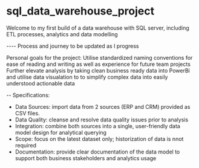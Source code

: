 # sql_data_warehouse_project

Welcome to my first build of a data warehouse with SQL server, including ETL processes, analytics and data modelling

---- Process and journey to be updated as I progress

Personal goals for the project:
Utilise standardized naming conventions for ease of reading and writing as well as experience for future team projects
Further elevate analysis by taking clean business ready data into PowerBi and utilise data visualation to to simplify complex data into easily understood actionable data


-- Specifications:
* Data Sources: import data from 2 sources (ERP and CRM) provided as CSV files.
* Data Quality: cleanse and resolve data quality issues prior to analysis
* Integration: combine both sources into a single, user-friendly data model design for analytical querying
* Scope: focus on the latest dataset only; historization of data is nnot required
* Documentation: provide clear documentation of the data model to support both business stakeholders and analytics usage
